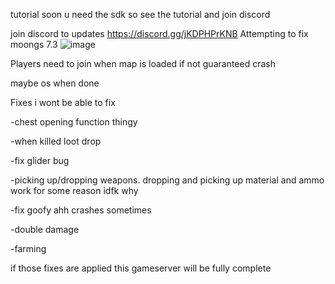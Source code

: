 tutorial soon u need the sdk so see the tutorial and join discord

join discord to updates https://discord.gg/jKDPHPrKNB
Attempting to fix moongs 7.3 ![image](https://github.com/UniversaMp/attemp-to-fix-Old-MoonGS/assets/111585697/c1bf6a02-2a6a-4a02-8dc3-33e62a4dd7b9)


Players need to join when map is loaded if not guaranteed crash

maybe os when done

Fixes i wont be able to fix

-chest opening function thingy

-when killed loot drop

-fix glider bug

-picking up/dropping weapons. dropping and picking up material and ammo work for some reason idfk why

-fix goofy ahh crashes sometimes

-double damage

-farming

if those fixes are applied this gameserver will be fully complete 
